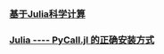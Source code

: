 ### [基于Julia科学计算](https://chaoskey.oschina.io/notes/docs/julia/)

### [Julia ---- PyCall.jl 的正确安装方式](https://blog.csdn.net/weixin_41715077/article/details/106330252)